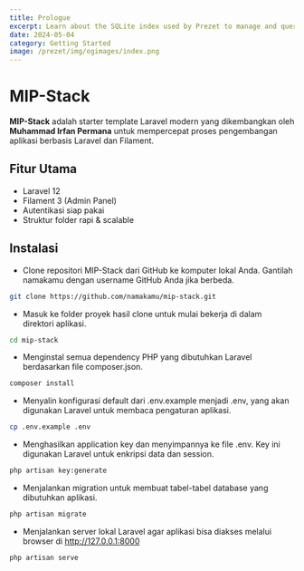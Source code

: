 ```yaml
---
title: Prologue
excerpt: Learn about the SQLite index used by Prezet to manage and query markdown content.
date: 2024-05-04
category: Getting Started
image: /prezet/img/ogimages/index.png
---
```


# MIP-Stack

**MIP-Stack** adalah starter template Laravel modern yang dikembangkan oleh **Muhammad Irfan Permana** untuk mempercepat proses pengembangan aplikasi berbasis Laravel dan Filament.

## Fitur Utama

-   Laravel 12
-   Filament 3 (Admin Panel)
-   Autentikasi siap pakai
-   Struktur folder rapi & scalable

## Instalasi

-   Clone repositori MIP-Stack dari GitHub ke komputer lokal Anda. Gantilah namakamu dengan username GitHub Anda jika berbeda.

```bash
git clone https://github.com/namakamu/mip-stack.git
```

-   Masuk ke folder proyek hasil clone untuk mulai bekerja di dalam direktori aplikasi.

```bash
cd mip-stack
```

-   Menginstal semua dependency PHP yang dibutuhkan Laravel berdasarkan file composer.json.

```bash
composer install
```

-   Menyalin konfigurasi default dari .env.example menjadi .env, yang akan digunakan Laravel untuk membaca pengaturan aplikasi.

```bash
cp .env.example .env
```

-   Menghasilkan application key dan menyimpannya ke file .env. Key ini digunakan Laravel untuk enkripsi data dan session.

```bash
php artisan key:generate
```

-   Menjalankan migration untuk membuat tabel-tabel database yang dibutuhkan aplikasi.

```bash
php artisan migrate
```

-   Menjalankan server lokal Laravel agar aplikasi bisa diakses melalui browser di http://127.0.0.1:8000

```bash
php artisan serve
```

